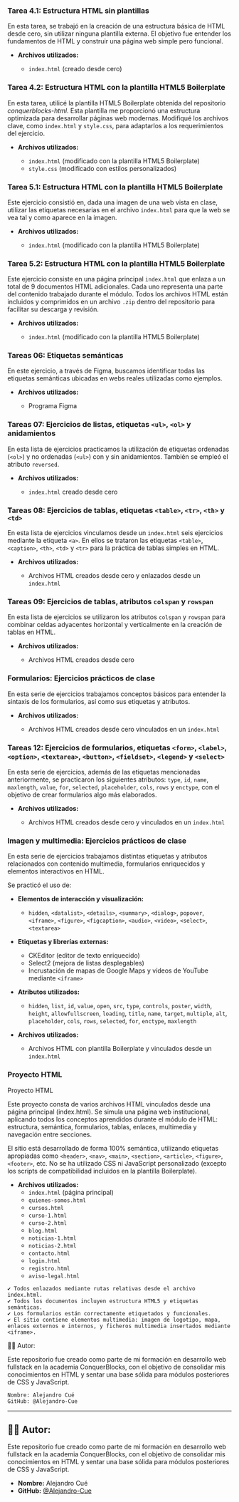 ### Tarea 4.1: Estructura HTML sin plantillas

En esta tarea, se trabajó en la creación de una estructura básica de HTML desde cero, sin utilizar ninguna plantilla externa. El objetivo fue entender los fundamentos de HTML y construir una página web simple pero funcional.

- **Archivos utilizados:**

  - `index.html` (creado desde cero)

### Tarea 4.2: Estructura HTML con la plantilla **HTML5 Boilerplate**

En esta tarea, utilicé la plantilla HTML5 Boilerplate obtenida del repositorio *conquerblocks-html*. Esta plantilla me proporcionó una estructura optimizada para desarrollar páginas web modernas. Modifiqué los archivos clave, como `index.html` y `style.css`, para adaptarlos a los requerimientos del ejercicio.

- **Archivos utilizados:**

  - `index.html` (modificado con la plantilla HTML5 Boilerplate)  
  - `style.css` (modificado con estilos personalizados)

### Tarea 5.1: Estructura HTML con la plantilla HTML5 Boilerplate

Este ejercicio consistió en, dada una imagen de una web vista en clase, utilizar las etiquetas necesarias en el archivo `index.html` para que la web se vea tal y como aparece en la imagen.

- **Archivos utilizados:**

  - `index.html` (modificado con la plantilla HTML5 Boilerplate)

### Tarea 5.2: Estructura HTML con la plantilla HTML5 Boilerplate

Este ejercicio consiste en una página principal `index.html` que enlaza a un total de 9 documentos HTML adicionales. Cada uno representa una parte del contenido trabajado durante el módulo. Todos los archivos HTML están incluidos y comprimidos en un archivo `.zip` dentro del repositorio para facilitar su descarga y revisión.

- **Archivos utilizados:**

  - `index.html` (modificado con la plantilla HTML5 Boilerplate)

### Tareas 06: Etiquetas semánticas

En este ejercicio, a través de Figma, buscamos identificar todas las etiquetas semánticas ubicadas en webs reales utilizadas como ejemplos.

- **Archivos utilizados:**

  - Programa Figma

### Tareas 07: Ejercicios de listas, etiquetas `<ul>`, `<ol>` y anidamientos

En esta lista de ejercicios practicamos la utilización de etiquetas ordenadas (`<ol>`) y no ordenadas (`<ul>`) con y sin anidamientos. También se empleó el atributo `reversed`.

- **Archivos utilizados:**

  - `index.html` creado desde cero

### Tareas 08: Ejercicios de tablas, etiquetas `<table>`, `<tr>`, `<th>` y `<td>`

En esta lista de ejercicios vinculamos desde un `index.html` seis ejercicios mediante la etiqueta `<a>`. En ellos se trataron las etiquetas `<table>`, `<caption>`, `<th>`, `<td>` y `<tr>` para la práctica de tablas simples en HTML.

- **Archivos utilizados:**

  - Archivos HTML creados desde cero y enlazados desde un `index.html`

### Tareas 09: Ejercicios de tablas, atributos `colspan` y `rowspan`

En esta lista de ejercicios se utilizaron los atributos `colspan` y `rowspan` para combinar celdas adyacentes horizontal y verticalmente en la creación de tablas en HTML.

- **Archivos utilizados:**

  - Archivos HTML creados desde cero

### Formularios: Ejercicios prácticos de clase

En esta serie de ejercicios trabajamos conceptos básicos para entender la sintaxis de los formularios, así como sus etiquetas y atributos.

- **Archivos utilizados:**

  - Archivos HTML creados desde cero vinculados en un `index.html`

### Tareas 12: Ejercicios de formularios, etiquetas `<form>`, `<label>`, `<option>`, `<textarea>`, `<button>`, `<fieldset>`, `<legend>` y `<select>`

En esta serie de ejercicios, además de las etiquetas mencionadas anteriormente, se practicaron los siguientes atributos: `type`, `id`, `name`, `maxlength`, `value`, `for`, `selected`, `placeholder`, `cols`, `rows` y `enctype`, con el objetivo de crear formularios algo más elaborados.

- **Archivos utilizados:**

  - Archivos HTML creados desde cero y vinculados en un `index.html`

### Imagen y multimedia: Ejercicios prácticos de clase

En esta serie de ejercicios trabajamos distintas etiquetas y atributos relacionados con contenido multimedia, formularios enriquecidos y elementos interactivos en HTML.

Se practicó el uso de:

- **Elementos de interacción y visualización:**

  - `hidden`, `<datalist>`, `<details>`, `<summary>`, `<dialog>`, `popover`, `<iframe>`, `<figure>`, `<figcaption>`, `<audio>`, `<video>`, `<select>`, `<textarea>`

- **Etiquetas y librerías externas:**

  - CKEditor (editor de texto enriquecido)  
  - Select2 (mejora de listas desplegables)  
  - Incrustación de mapas de Google Maps y vídeos de YouTube mediante `<iframe>`

- **Atributos utilizados:**

  - `hidden`, `list`, `id`, `value`, `open`, `src`, `type`, `controls`, `poster`, `width`, `height`, `allowfullscreen`, `loading`, `title`, `name`, `target`, `multiple`, `alt`, `placeholder`, `cols`, `rows`, `selected`, `for`, `enctype`, `maxlength`

- **Archivos utilizados:**

  - Archivos HTML con plantilla Boilerplate y vinculados desde un `index.html`

### Proyecto HTML

Proyecto HTML

Este proyecto consta de varios archivos HTML vinculados desde una página principal (index.html). Se simula una página web institucional, aplicando todos los conceptos aprendidos durante el módulo de HTML: estructura, semántica, formularios, tablas, enlaces, multimedia y navegación entre secciones.

El sitio está desarrollado de forma 100% semántica, utilizando etiquetas apropiadas como `<header>`, `<nav>`, `<main>`, `<section>`, `<article>`, `<figure>`, `<footer>`, etc. No se ha utilizado CSS ni JavaScript personalizado (excepto los scripts de compatibilidad incluidos en la plantilla Boilerplate).

- **Archivos utilizados:**
  - `index.html` (página principal)
  - `quienes-somos.html`
  - `cursos.html`
  - `curso-1.html`
  - `curso-2.html`
  - `blog.html`
  - `noticias-1.html`
  - `noticias-2.html`
  - `contacto.html`
  - `login.html`
  - `registro.html`
  - `aviso-legal.html`

```
✔ Todos enlazados mediante rutas relativas desde el archivo index.html.
✔ Todos los documentos incluyen estructura HTML5 y etiquetas semánticas.
✔ Los formularios están correctamente etiquetados y funcionales.
✔ El sitio contiene elementos multimedia: imagen de logotipo, mapa, enlaces externos e internos, y ficheros multimedia insertados mediante <iframe>.
```

👨‍💻 Autor:

Este repositorio fue creado como parte de mi formación en desarrollo web fullstack en la academia ConquerBlocks, con el objetivo de consolidar mis conocimientos en HTML y sentar una base sólida para módulos posteriores de CSS y JavaScript.

```
Nombre: Alejandro Cué
GitHub: @Alejandro-Cue
```


---

## 👨‍💻 Autor:

Este repositorio fue creado como parte de mi formación en desarrollo web fullstack en la academia ConquerBlocks, con el objetivo de consolidar mis conocimientos en HTML y sentar una base sólida para módulos posteriores de CSS y JavaScript.

- **Nombre:** Alejandro Cué  
- **GitHub:** [@Alejandro-Cue](https://github.com/Alejandro-Cue)
